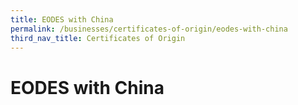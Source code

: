 ```yaml
---
title: EODES with China
permalink: /businesses/certificates-of-origin/eodes-with-china
third_nav_title: Certificates of Origin
---
```


# EODES with China
